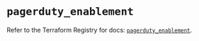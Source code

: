 # `pagerduty_enablement`

Refer to the Terraform Registry for docs: [`pagerduty_enablement`](https://registry.terraform.io/providers/pagerduty/pagerduty/3.30.3/docs/resources/enablement).
